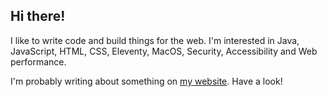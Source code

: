 ## Hi there!

I like to write code and build things for the web. I'm interested in Java, JavaScript, HTML, CSS, Eleventy, MacOS, Security, Accessibility and Web performance.

I'm probably writing about something on [my website](https://tannerdolby.com). Have a look!